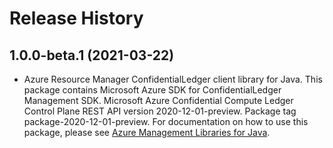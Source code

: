 # Release History

## 1.0.0-beta.1 (2021-03-22)

- Azure Resource Manager ConfidentialLedger client library for Java. This package contains Microsoft Azure SDK for ConfidentialLedger Management SDK. Microsoft Azure Confidential Compute Ledger Control Plane REST API version 2020-12-01-preview. Package tag package-2020-12-01-preview. For documentation on how to use this package, please see [Azure Management Libraries for Java](https://aka.ms/azsdk/java/mgmt).
